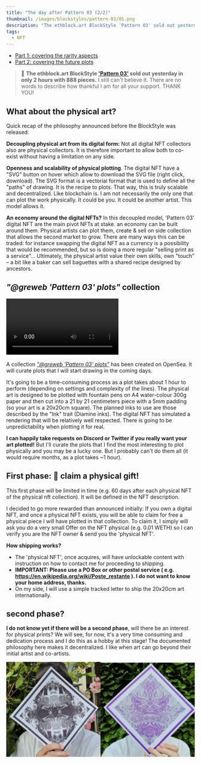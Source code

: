 ```yaml
---
title: "The day after Pattern 03 (2/2)"
thumbnail: /images/blockstyles/pattern-03/05.png
description: "The ethblock.art BlockStyle 'Pattern 03' sold out yesterday in only 2 hours with 888 pieces. The day after Pattern 03, covering the future plots."
tags:
  - NFT
---
```

- [Part 1: covering the rarity aspects](/2021/08/the-day-after-pattern-03)
- [Part 2: covering the future plots](/2021/08/plotting-pattern-03)

> 🤗 **The ethblock.art BlockStyle ['Pattern 03'](https://ethblock.art/style/32) sold out yesterday in only 2 hours with 888 pieces.** I still can't believe it. There are no words to describe how thankful I am for all your support. THANK YOU!

## What about the physical art?

Quick recap of the philosophy announced before the BlockStyle was released:

**Decoupling physical art from its digital form:** Not all digital NFT collectors also are physical collectors. It is therefore important to allow both to co-exist without having a limitation on any side.

**Openness and scalability of physical plotting**. The digital NFT have a "SVG" button on hover which allow to download the SVG file (right click, download). The SVG format is a vectorial format that is used to define all the "paths" of drawing. It is the recipe to plots. That way, this is truly scalable and decentralized. Like blockchain is. I am not necessarily the only one that can plot the work physically. It could be you. It could be another artist. This model allows it.

**An economy around the digital NFTs?**  In this decoupled model, 'Pattern 03' digital NFT are the main pivot NFTs at stake. an economy can be built around them. Physical artists can plot them, create & sell on side collection that allows the second market to grow. There are many ways this can be traded: for instance swapping the digital NFT as a currency is a possibility that would be recommended, but so is doing a more regular "selling print as a service"... Ultimately, the physical artist value their own skills, own "touch" – a bit like a baker can sell baguettes with a shared recipe designed by ancestors.

## *"@greweb 'Pattern 03' plots"* collection

<video loop autoPlay src="/images/2021/08/timelapse.mp4"></video>

A collection [*"@greweb 'Pattern 03' plots"*](https://opensea.io/collection/greweb-pattern-03-plots) has been created on OpenSea.
It will curate plots that I will start drawing in the coming days.

It's going to be a time-consuming process as a plot takes about 1 hour to perform (depending on settings and complexity of the lines). The physical art is designed to be plotted with fountain pens on A4 water-colour 300g paper and then cut into a 21 by 21 centimeters piece with a 5mm padding (so your art is a 20x20cm square). The planned inks to use are those described by the "Ink" trait (Diamine inks). The digital NFT has simulated a rendering that will be relatively well respected. There is going to be unpredictability when plotting it for real.

**I can happily take requests on Discord or Twitter if you really want your art plotted!** But I'll curate the plots that I find the most interesting to plot physically and you may be a lucky one. But I probably can't do them all (it would require months, as a plot takes ~1 hour).

## First phase: 🎉 claim a physical gift!

This first phase will be limited in time (e.g. 60 days after each physical NFT of the physical nft collection). It will be defined in the NFT description.

I decided to go more rewarded than announced initially: If you own a digital NFT, and once a physical NFT exists, you will be able to claim for free a physical piece I will have plotted in that collection. To claim it, I simply will ask you do a very small Offer on the NFT physical (e.g. 0.01 WETH) so I can verify you are the NFT owner & send you the 'physical NFT'.

**How shipping works?**
- The 'physical NFT', once acquires, will have unlockable content with instruction on how to contact me for proceeding to shipping.
- **IMPORTANT: Please use a PO Box or other postal service ( e.g. https://en.wikipedia.org/wiki/Poste_restante ). I do not want to know your home address, thanks.**
- On my side, I will use a simple tracked letter to ship the 20x20cm art internationally.

## second phase?

**I do not know yet if there will be a second phase**, will there be an interest for physical prints? We will see, for now, it's a very time consuming and dedication process and I do this as a hobby at this stage! The documented philosophy here makes it decentralized. I like when art can go beyond their initial artist and co-artists.

<img width="50%" src="/images/2021/08/artist-1.jpg" /><img width="50%" src="/images/2021/08/artist-2.jpg" />
